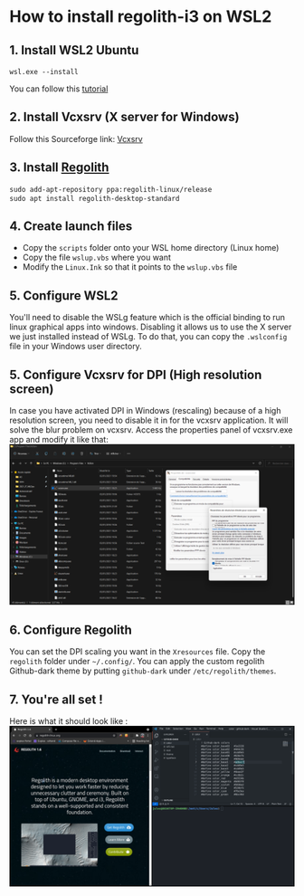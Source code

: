 # How to install regolith-i3 on WSL2

## 1. Install WSL2 Ubuntu
```shell
wsl.exe --install
```
You can follow this [tutorial](https://docs.microsoft.com/en-us/windows/wsl/install-win10)

## 2. Install Vcxsrv (X server for Windows)
Follow this Sourceforge link: [Vcxsrv](https://sourceforge.net/projects/vcxsrv/)

## 3. Install [Regolith](https://regolith-linux.org/)
```shell
sudo add-apt-repository ppa:regolith-linux/release
sudo apt install regolith-desktop-standard
```

## 4. Create launch files
- Copy the `scripts` folder onto your WSL home directory (Linux home)
- Copy the file `wslup.vbs` where you want
- Modify the `Linux.Ink` so that it points to the `wslup.vbs` file

## 5. Configure WSL2
You'll need to disable the WSLg feature which is the official binding to run linux graphical apps into windows.
Disabling it allows us to use the X server we just installed instead of WSLg.
To do that, you can copy the `.wslconfig` file in your Windows user directory.

## 5. Configure Vcxsrv for DPI (High resolution screen)
In case you have activated DPI in Windows (rescaling) because of a high resolution screen, you need to disable it in for the vcxsrv application.
It will solve the blur problem on vcxsrv.
Access the properties panel of vcxsrv.exe app and modify it like that: 
![Hello](vcxsrv.png)

## 6. Configure Regolith
You can set the DPI scaling you want in the `Xresources` file.
Copy the `regolith` folder under `~/.config/`.
You can apply the custom regolith Github-dark theme by putting `github-dark` under `/etc/regolith/themes`.

## 7. You're all set !
Here is what it should look like :
![Picture](Final.png)